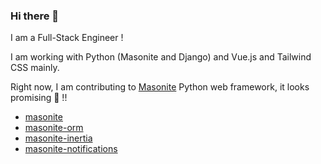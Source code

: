 ### Hi there 👋

I am a Full-Stack Engineer !

I am working with Python (Masonite and Django) and Vue.js and Tailwind CSS mainly.

Right now, I am contributing to [Masonite](https://docs.masoniteproject.com/) Python web framework, it looks promising :rocket: !!
- [masonite](https://github.com/MasoniteFramework/masonite/)
- [masonite-orm](https://github.com/MasoniteFramework/orm/)
- [masonite-inertia](https://github.com/girardinsamuel/masonite-inertia/)
- [masonite-notifications](https://github.com/MasoniteFramework/notifications/)

